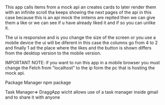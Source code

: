 This app calls items from a mock api an creates cards to later render them with an infinite scroll tha keeps showing the next pages of the api in this case because this is an api mock the imtems are repited then we can give them a like or we can see if u have already liked it and if so you can unlike it.

The ui is responsive and is you change the size of the screen or you use a mobile device the ui will be diferent in this case the columns go from 4 to 2 and finally 1 ad the place where the likes and the button is shown differs from the desktop version to the mobile version.

IMPORTANT NOTE: if you want to run this app in a mobile browser you must change the Fetch from "localhost" to the ip form the pc that is hosting the mock api.

Package Manager npm package

Task Manager=>
DraggApp wicht allows use of a task manager inside gmail and to share it with anyone

